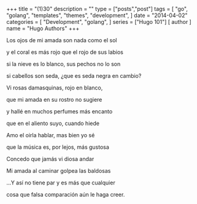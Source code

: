 +++
title = "(1)30"
description = ""
type = ["posts","post"]
tags = [
    "go",
    "golang",
    "templates",
    "themes",
    "development",
]
date = "2014-04-02"
categories = [
    "Development",
    "golang",
]
series = ["Hugo 101"]
[ author ]
  name = "Hugo Authors"
+++

Los ojos de mi amada son nada como el sol

y el coral es más rojo que el rojo de sus labios

si la nieve es lo blanco, sus pechos no lo son

si cabellos son seda, ¿que es seda negra en cambio?


Vi rosas damasquinas, rojo en blanco,

que mi amada en su rostro no sugiere

y hallé en muchos perfumes más encanto

que en el aliento suyo, cuando hiede


Amo el oirla hablar, mas bien yo sé

que la música es, por lejos, más gustosa

Concedo que jamás vi diosa andar

Mi amada al caminar golpea las baldosas


…Y así no tiene par y es más que cualquier

cosa que falsa comparación aún le haga creer.
